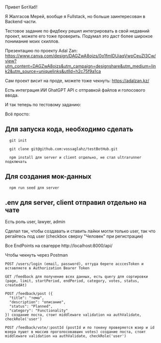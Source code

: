 Привет БотХаб!

Я Жалгасов Мерей, вообще я Fullstack, но больше заинтересован в Backend части.

Тестовое задание по фидбеку решил интегрировать в свой недавний проект, можете его тоже проверить. Подумал это даст более широкое понимание моих скиллов.

Презентацию по проекту Adal Zan: https://www.canva.com/design/DAGZwA8ojzs/0o1fmIDUiaqVwpCeuZI3Cw/view?utm_content=DAGZwA8ojzs&utm_campaign=designshare&utm_medium=link2&utm_source=uniquelinks&utlId=h2c75f9a1ca

Сам проект висит на проде, можете тоже чекнуть: https://adalzan.kz/

Есть интеграция ИИ GhatGPT API с отправкой файлов и голосового ввода.

И так теперь по тестовому заданию:

Всё просто:
## Для запуска кода, необходимо сделать
```
  git init
```
```
  git clone git@github.com:vossaglahz/testBotHub.git
```
```
  npm install для server и client отдельно, не стал ultrarunner подключать
```
## Для создания мок-данных
```
  npm run seed для server
```
## .env для server, client отправил отдельно на чате

Есть роль user, lawyer, admin

Сделал так, чтобы создавать и ставить лайки могли только user, так что регайтесь под user (checkbox сверху "Человек" при регистрации)

Все EndPoints на свагерре http://localhost:8000/api/

Чтобы чекнуть через Postman
```
POST /users/login (email, password), оттуда беретe acccesToken и вставляете в Authorization Bearer Token
```
```
GET /feedback для получение всех данных, есть query для сортировки (page, limit, startPeriod, endPeriod, category, votes, status, createdAt)
```
```
POST /feedback/post ({
  "title": "тема",
  "description": "описание",
  "status": "Planned",
  "category": "Functionality"
}) создание поста, стоит middleware validation на authValidate, checkRole('user')
```
```
POST /feedback/vote/:postId (postId и по токену проверяется юзер и id юзера пушет в массив проголосовавших votes) создание поста, стоит middleware validation на authValidate, checkRole('user')
```

